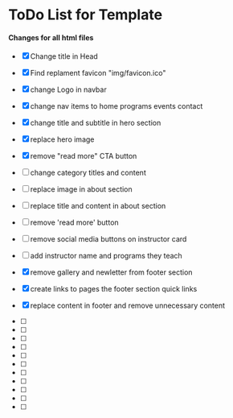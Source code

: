 # ToDo List for Template

#### Changes for all html files

- [x] Change title in Head
- [x] Find replament favicon "img/favicon.ico"

- [x] change Logo in navbar
- [x] change nav items to home programs events contact

- [x] change title and subtitle in hero section
- [x] replace hero image
- [x] remove "read more" CTA button
- [ ] change category titles and content
- [ ] replace image in about section
- [ ] replace title and content in about section
- [ ] remove 'read more' button
- [ ] remove social media buttons on instructor card
- [ ] add instructor name and programs they teach
- [x] remove gallery and newletter from footer section
- [x] create links to pages the footer section  quick links
- [x] replace content in footer and remove unnecessary content
- [ ]
- [ ]
- [ ]
- [ ]
- [ ]
- [ ]
- [ ]
- [ ]
- [ ]
- [ ]
- [ ]